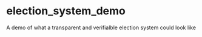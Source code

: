 # election_system_demo
A demo of what a transparent and verifialble election system could look like
